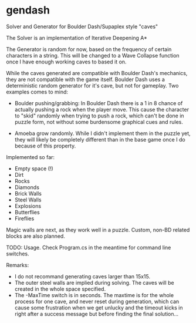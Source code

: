 # gendash
Solver and Generator for Boulder Dash/Supaplex style "caves"

The Solver is an implementation of Iterative Deepening A*

The Generator is random for now, based on the frequency of certain characters in a string. This will be changed to a Wave Collapse 
function once I have enough working caves to based it on.

While the caves generated are compatible with Boulder Dash's mechanics, they are not compatible with the game itself.
Boulder Dash uses a deterministic random generator for it's cave, but not for gameplay. Two examples comes to mind:

* Boulder pushing/grabbing: In Boulder Dash there is a 1 in 8 chance of actually pushing a rock when the player move.
This cause the character to "skid" randomly when trying to push a rock, which can't be done in puzzle form,
not without some burdensome graphical cues and rules.

* Amoeba grow randomly. While I didn't implement them in the puzzle yet, they will likely be completely different
than in the base game once I do because of this property.

Implemented so far:

* Empty space (!)
* Dirt
* Rocks
* Diamonds
* Brick Walls
* Steel Walls
* Explosions
* Butterflies
* Fireflies

Magic walls are next, as they work well in a puzzle. Custom, non-BD related blocks are also planned.

TODO: Usage. Check Program.cs in the meantime for command line switches.

Remarks:

* I do not recommand generating caves larger than 15x15. 
* The outer steel walls are implied during solving. The caves will be created in the whole space specified.
* The -MaxTime switch is in seconds. The maxtime is for the whole process for one cave, and never reset during generation, which can cause some frustration when we get unlucky and the timeout kicks in right after a success message but before finding the final solution...
